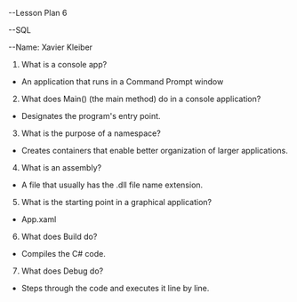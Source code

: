 --Lesson Plan 6

--SQL

--Name: Xavier Kleiber


1. What is a console app?
 - An application that runs in a Command Prompt window
 
2. What does Main() (the main method) do in a console application?
 - Designates the program's entry point.
 
3. What is the purpose of a namespace?
 - Creates containers that enable better organization of larger applications.

4. What is an assembly?
 - A file that usually has the .dll file name extension.
 
5. What is the starting point in a graphical application?
 -  App.xaml
 
6. What does Build do?
 - Compiles the C# code.
 
7. What does Debug do?
 - Steps through the code and executes it line by line.
